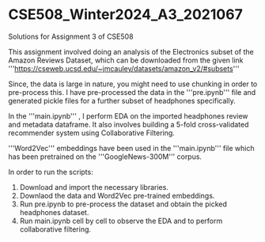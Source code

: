 # CSE508_Winter2024_A3_2021067
Solutions for Assignment 3 of CSE508

This assignment involved doing an analysis of the Electronics subset of the Amazon Reviews Dataset, which can be downloaded from the given link '''https://cseweb.ucsd.edu/~jmcauley/datasets/amazon_v2/#subsets'''

Since, the data is large in nature, you might need to use chunking in order to pre-process this. I have pre-processed the data in the '''pre.ipynb''' file and generated pickle files for a further subset of headphones specifically.

In the '''main.ipynb''' , I perform EDA on the imported headphones review and metadata dataframe. 
It also involves building a 5-fold cross-validated recommender system using Collaborative Filtering.

'''Word2Vec''' embeddings have been used in the '''main.ipynb''' file which has been pretrained on the '''GoogleNews-300M''' corpus.

In order to run the scripts:

<ol>
  <li>Download and import the necessary libraries.</li>
  <li>Downlaod the data and Word2Vec pre-trained embeddings.</li>
  <li>Run pre.ipynb to pre-process the dataset and obtain the picked headphones dataset.</li>
  <li>Run main.ipynb cell by cell to observe the EDA and to perform collaborative filtering.</li>
</ol>
